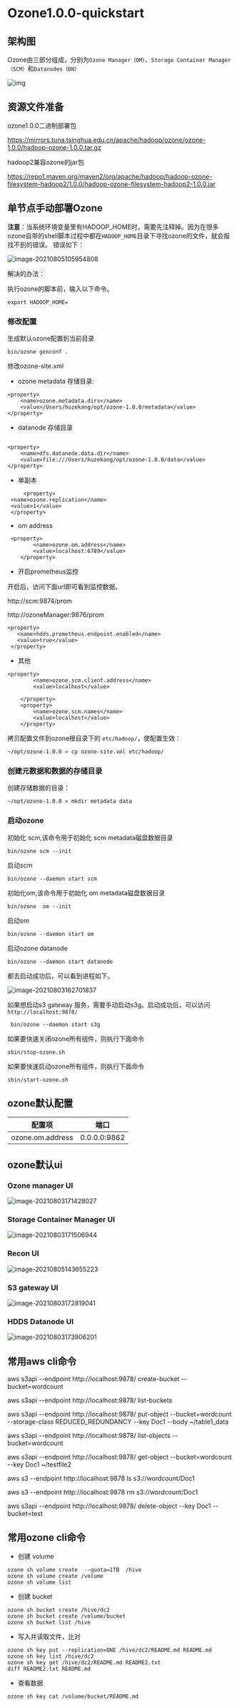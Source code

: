 # Ozone1.0.0-quickstart

## 架构图

Ozone由三部分组成，分别为`Ozone Manager（OM）`、`Storage Container Manager（SCM）`和`Datanodes（DN）`

![img](http://image-picgo.test.upcdn.net/img/20210804171904.png)

## 资源文件准备

ozone1.0.0二进制部署包

https://mirrors.tuna.tsinghua.edu.cn/apache/hadoop/ozone/ozone-1.0.0/hadoop-ozone-1.0.0.tar.gz

hadoop2兼容ozone的jar包

https://repo1.maven.org/maven2/org/apache/hadoop/hadoop-ozone-filesystem-hadoop2/1.0.0/hadoop-ozone-filesystem-hadoop2-1.0.0.jar





## 单节点手动部署Ozone

**注意**：当系统环境变量里有HADOOP_HOME时，需要先注释掉。因为在很多ozone自带的shell脚本过程中都在`HADOOP_HOME`目录下寻找ozone的文件，就会报找不到的错误。
错误如下：

![image-20210805105954808](http://image-picgo.test.upcdn.net/img/20210805105954.png)

解决的办法：

执行ozone的脚本前，输入以下命令。

```
export HADOOP_HOME=
```





### 修改配置

生成默认ozone配置到当前目录

```
bin/ozone genconf .
```

修改ozone-site.xml

- ozone metadata 存储目录:

```
<property>
	<name>ozone.metadata.dirs</name>
	<value>/Users/huzekang/opt/ozone-1.0.0/metadata</value>
</property>
```

- datanode 存储目录

```

<property>
    <name>dfs.datanode.data.dir</name>
    <value>file:///Users/huzekang/opt/ozone-1.0.0/data</value>
</property>
```

- 单副本

```
     <property>
 <name>ozone.replication</name>
 <value>1</value>
 </property>
```

- om address

```
 <property>
        <name>ozone.om.address</name>
        <value>localhost:6789</value>
    </property>
```

- 开启prometheus监控

开启后，访问下面url即可看到监控数据。

http://scm:9874/prom

http://ozoneManager:9876/prom

```
<property>
   <name>hdds.prometheus.endpoint.enabled</name>
   <value>true</value>
 </property>
```

- 其他

```
<property>
        <name>ozone.scm.client.address</name>
        <value>localhost</value>
       
    </property>
    <property>
        <name>ozone.scm.names</name>
        <value>localhost</value>
    </property>
```





拷贝配置文件到ozone根目录下的 `etc/hadoop/`，使配置生效：

```
~/opt/ozone-1.0.0 » cp ozone-site.xml etc/hadoop/
```

### 创建元数据和数据的存储目录

创建存储数据的目录：

```
~/opt/ozone-1.0.0 » mkdir metadata data
```

### 启动ozone

初始化 scm,该命令用于初始化 scm metadata磁盘数据目录

```
bin/ozone scm --init
```

启动scm

```
bin/ozone --daemon start scm
```

初始化om,该命令用于初始化 om metadata磁盘数据目录

```
bin/ozone  om --init
```

启动om

```
bin/ozone --daemon start om
```

启动ozone datanode

```
bin/ozone --daemon start datanode
```

都去启动成功后，可以看到进程如下。

![image-20210803162701837](http://image-picgo.test.upcdn.net/img/20210803162701.png)

如果想启动s3 gateway 服务，需要手动启动s3g。启动成功后，可以访问`http://localhost:9878/`

```
 bin/ozone --daemon start s3g
```

如果要快速关闭ozone所有组件，则执行下面命令

```
sbin/stop-ozone.sh
```

如果要快速启动ozone所有组件，则执行下面命令

```
sbin/start-ozone.sh
```



## ozone默认配置

| 配置项           | 端口         |
| ---------------- | ------------ |
| ozone.om.address | 0.0.0.0:9862 |



## ozone默认ui

### Ozone manager UI

![image-20210803171428027](http://image-picgo.test.upcdn.net/img/20210803171428.png)



### Storage Container Manager UI

![image-20210803171506944](http://image-picgo.test.upcdn.net/img/20210803171507.png)

### Recon UI

![image-20210805143655223](http://image-picgo.test.upcdn.net/img/20210805143655.png)



### S3 gateway UI

![image-20210803172819041](http://image-picgo.test.upcdn.net/img/20210803172819.png)

### HDDS Datanode UI

![image-20210803173906201](http://image-picgo.test.upcdn.net/img/20210803173906.png)



## 常用aws cli命令

aws s3api --endpoint http://localhost:9878/ create-bucket --bucket=wordcount

aws s3api --endpoint http://localhost:9878/  list-buckets

aws s3api --endpoint http://localhost:9878/  put-object --bucket=wordcount  --storage-class REDUCED_REDUNDANCY --key Doc1 --body  ~/table1_data

aws s3api --endpoint http://localhost:9878/  list-objects --bucket=wordcount

aws s3api --endpoint http://localhost:9878/  get-object --bucket=wordcount --key Doc1 ~/testfile2 

aws s3 --endpoint http://localhost:9878  ls  s3://wordcount/Doc1

aws s3 --endpoint http://localhost:9878  rm  s3://wordcount/Doc1

 aws s3api --endpoint http://localhost:9878/  delete-object --key Doc1 --bucket=test



## 常用ozone cli命令

- 创建 volume

```
ozone sh volume create  --quota=1TB  /hive
ozone sh volume create /volume
ozone sh volume list
```

- 创建 bucket

```
ozone sh bucket create /hive/dc2
ozone sh bucket create /volume/bucket
ozone sh bucket list /hive
```

- 写入并读取文件，比对

```
ozone sh key put --replication=ONE /hive/dc2/README.md README.md
ozone sh key list /hive/dc2
ozone sh key get /hive/dc2/README.md README2.txt
diff README2.txt README.md

```

- 查看数据

```
ozone sh key cat /volume/bucket/README.md
```





